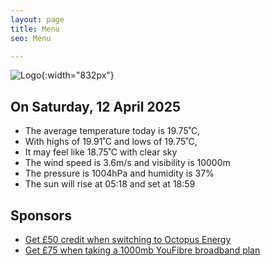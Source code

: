 ```yaml
---
layout: page
title: Menu
seo: Menu

---
```


![Logo](/images/logo.jpg){:width="832px"}

<!-- weather_marker starts -->
## On Saturday, 12 April 2025

- The average temperature today is 19.75˚C,
- With highs of 19.91˚C and lows of 19.75˚C,
- It may feel like 18.75˚C with clear sky
- The wind speed is 3.6m/s and visibility is 10000m
- The pressure is 1004hPa and humidity is 37%
- The sun will rise at 05:18 and set at 18:59

<!-- weather_marker ends -->

## Sponsors

- [Get £50 credit when switching to Octopus Energy](https://bit.ly/3oD1nnS)
- [Get £75 when taking a 1000mb YouFibre broadband plan](https://aklam.io/91zWhU?)



